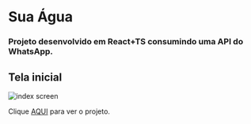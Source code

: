 # Sua Água

### Projeto desenvolvido em React+TS consumindo uma API do WhatsApp.

## Tela inicial

<img src='https://i.ibb.co/4FYZjy9/1-min.png' alt='index screen'>

Clique <a href='https://agua-site.netlify.app/'>AQUI</a> para ver o projeto.

